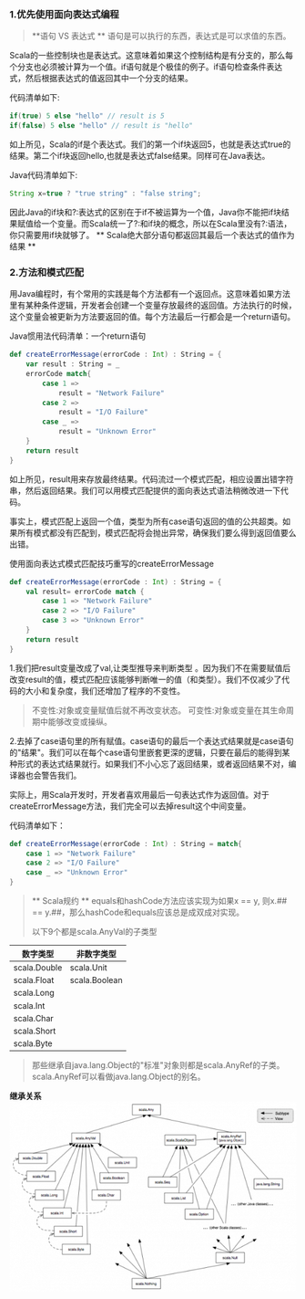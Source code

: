 ### 1.优先使用面向表达式编程
> **语句 VS 表达式 **
> 语句是可以执行的东西，表达式是可以求值的东西。

Scala的一些控制块也是表达式。这意味着如果这个控制结构是有分支的，那么每个分支也必须被计算为一个值。if语句就是个极佳的例子。if语句检查条件表达式，然后根据表达式的值返回其中一个分支的结果。

代码清单如下:
``` scala
if(true) 5 else "hello" // result is 5
if(false) 5 else "hello" // result is "hello"
```
如上所见，Scala的if是个表达式。我们的第一个if块返回5，也就是表达式true的结果。第二个if块返回hello,也就是表达式false结果。同样可在Java表达。

Java代码清单如下:
``` java
String x=true ? "true string" : "false string";
```
因此Java的if块和?:表达式的区别在于if不被运算为一个值，Java你不能把if块结果赋值给一个变量。而Scala统一了?:和if块的概念，所以在Scala里没有?:语法，你只需要用if块就够了。
** Scala绝大部分语句都返回其最后一个表达式的值作为结果 **

### 2.方法和模式匹配
用Java编程时，有个常用的实践是每个方法都有一个返回点。这意味着如果方法里有某种条件逻辑，开发者会创建一个变量存放最终的返回值。方法执行的时候，这个变量会被更新为方法要返回的值。每个方法最后一行都会是一个return语句。

Java惯用法代码清单：一个return语句
``` scala
def createErrorMessage(errorCode : Int) : String = {
	var result : String = _
    errorCode match{
    	case 1 =>
        	result = "Network Failure"
        case 2 =>
        	result = "I/O Failure"
        case _ =>
        	result = "Unknown Error"
    }
    return result
}
```
如上所见，result用来存放最终结果。代码流过一个模式匹配，相应设置出错字符串，然后返回结果。我们可以用模式匹配提供的面向表达式语法稍微改进一下代码。

事实上，模式匹配上返回一个值，类型为所有case语句返回的值的公共超类。如果所有模式都没有匹配到，模式匹配将会抛出异常，确保我们要么得到返回值要么出错。

使用面向表达式模式匹配技巧重写的createErrorMessage
``` scala
def createErrorMessage(errorCode : Int) : String = {
	val result= errorCode match {
    	case 1 => "Network Failure"
        case 2 => "I/O Failure"
        case 3 => "Unknown Error"
    }
    return result
}
```
1.我们把result变量改成了val,让类型推导来判断类型                       。因为我们不在需要赋值后改变result的值，模式匹配应该能够判断唯一的值（和类型）。我们不仅减少了代码的大小和复杂度，我们还增加了程序的不变性。

> 不变性:对象或变量赋值后就不再改变状态。
> 可变性:对象或变量在其生命周期中能够改变或操纵。

2.去掉了case语句里的所有赋值。case语句的最后一个表达式结果就是case语句的"结果"。我们可以在每个case语句里嵌套更深的逻辑，只要在最后的能得到某种形式的表达式结果就行。如果我们不小心忘了返回结果，或者返回结果不对，编译器也会警告我们。

实际上，用Scala开发时，开发者喜欢用最后一句表达式作为返回值。对于createErrorMessage方法，我们完全可以去掉result这个中间变量。

代码清单如下：
``` scala
def createErrorMessage(errorCode : Int) : String = match{
	case 1 => "Network Failure"
    case 2 => "I/O Failure"
    case _ => "Unknown Error"
}
```
> ** Scala规约 **
> equals和hashCode方法应该实现为如果x \== y, 则x.## == y.##，那么hashCode和equals应该总是成双成对实现。
>
>
>
>以下9个都是scala.AnyVal的子类型
>
 数字类型      |  非数字类型
 ----------   | ---------
 scala.Double | scala.Unit
 scala.Float  | scala.Boolean
 scala.Long   | 
 scala.Int    | 
 scala.Char   | 
 scala.Short  | 
 scala.Byte   | 
 
> 那些继承自java.lang.Object的"标准"对象则都是scala.AnyRef的子类。scala.AnyRef可以看做java.lang.Object的别名。

**继承关系**
![](./classhierarchy.png)
